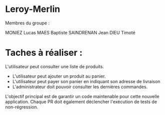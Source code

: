 # Leroy-Merlin
Membres du groupe :

MONIEZ Lucas
MAES Baptiste
SAINDRENAN Jean
DIEU Timoté

# Taches à réaliser :

L'utilisateur peut consulter une liste de produits.
- L'utilisateur peut ajouter un produit au panier.
- L'utilisateur peut payer son panier en indiquant son adresse de livraison
- L'administrateur doit pouvoir consulter les dernières commandes.

L'objectif principal est de garantir un code maintenable pour cette nouvelle application. Chaque
PR doit également déclencher l'exécution de tests de non-régression.